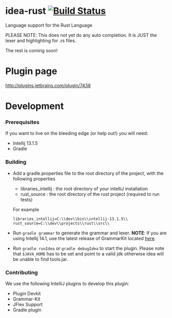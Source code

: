 idea-rust [![Build Status](https://travis-ci.org/Vektah/idea-rust.svg)](https://travis-ci.org/Vektah/idea-rust)
=========

Language support for the Rust Language

PLEASE NOTE: This does not yet do any auto completion.
It is JUST the lexer and highlighting for .rs files.

The rest is coming soon!

Plugin page
===========
http://plugins.jetbrains.com/plugin/7438

Development
========

### Prerequisites
If you want to live on the bleeding edge (or help out!) you will need:

 - Intellij 13.1.5
 - Gradle

### Building
 * Add a gradle.properties file to the root directory of the project, with the following properties
    * libraries_intellij : the root directory of your intelliJ installation
    * rust_source : the root directory of the rust project (required to run tests)
    
    For example
    ```
    libraries_intellij=C:\\dev\\bin\\intellij-13.1.5\\
    rust_source=C:\\dev\\projects\\rust\\src\\
    ```
 * Run ```gradle grammar``` to generate the grammar and lexer. **NOTE**: If you are using Intellij 14.1, use the 
 latest release of GrammarKit located [here](https://github.com/JetBrains/Grammar-Kit/releases).
 * Run ```gradle runIdea``` or ```gradle debugIdea``` to start the plugin.
   Please note that ```$JAVA_HOME``` has to be set and point to a valid jdk otherwise idea will be unable to find tools.jar.
 
### Contributing
We use the following IntelliJ plugins to develop this plugin:
 - Plugin Devkit
 - Grammar-Kit
 - JFlex Support
 - Gradle plugin
 
